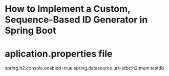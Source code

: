 # How to Implement a Custom, Sequence-Based ID Generator in Spring Boot


# aplication.properties file
spring.h2.console.enabled=true
spring.datasource.url=jdbc:h2:mem:testdb
